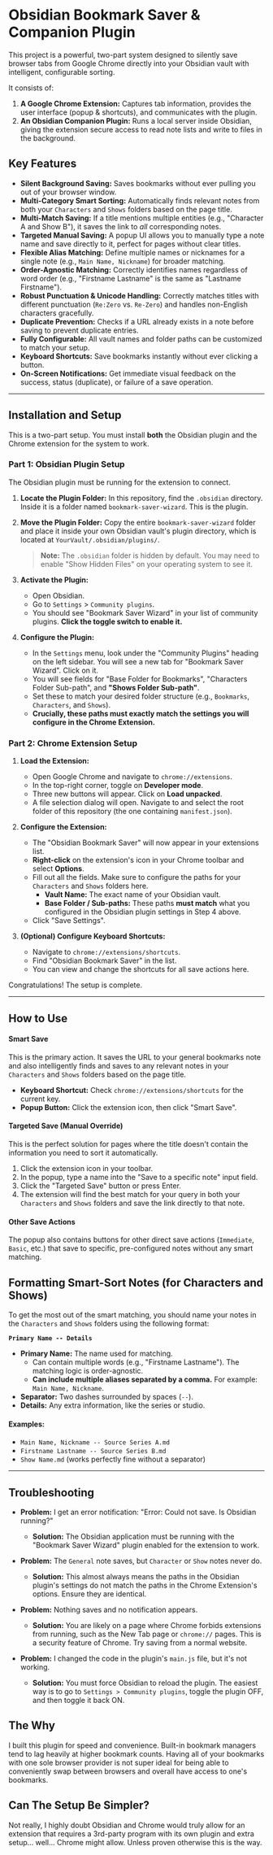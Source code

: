 # Obsidian Bookmark Saver & Companion Plugin

This project is a powerful, two-part system designed to silently save browser tabs from Google Chrome directly into your Obsidian vault with intelligent, configurable sorting.

It consists of:
1.  **A Google Chrome Extension:** Captures tab information, provides the user interface (popup & shortcuts), and communicates with the plugin.
2.  **An Obsidian Companion Plugin:** Runs a local server inside Obsidian, giving the extension secure access to read note lists and write to files in the background.

## Key Features

*   **Silent Background Saving:** Saves bookmarks without ever pulling you out of your browser window.
*   **Multi-Category Smart Sorting:** Automatically finds relevant notes from both your `Characters` and `Shows` folders based on the page title.
*   **Multi-Match Saving:** If a title mentions multiple entities (e.g., "Character A and Show B"), it saves the link to *all* corresponding notes.
*   **Targeted Manual Saving:** A popup UI allows you to manually type a note name and save directly to it, perfect for pages without clear titles.
*   **Flexible Alias Matching:** Define multiple names or nicknames for a single note (e.g., `Main Name, Nickname`) for broader matching.
*   **Order-Agnostic Matching:** Correctly identifies names regardless of word order (e.g., "Firstname Lastname" is the same as "Lastname Firstname").
*   **Robust Punctuation & Unicode Handling:** Correctly matches titles with different punctuation (`Re:Zero` vs. `Re-Zero`) and handles non-English characters gracefully.
*   **Duplicate Prevention:** Checks if a URL already exists in a note before saving to prevent duplicate entries.
*   **Fully Configurable:** All vault names and folder paths can be customized to match your setup.
*   **Keyboard Shortcuts:** Save bookmarks instantly without ever clicking a button.
*   **On-Screen Notifications:** Get immediate visual feedback on the success, status (duplicate), or failure of a save operation.

***

## Installation and Setup

This is a two-part setup. You must install **both** the Obsidian plugin and the Chrome extension for the system to work.

### Part 1: Obsidian Plugin Setup

The Obsidian plugin must be running for the extension to connect.

1.  **Locate the Plugin Folder:** In this repository, find the `.obsidian` directory. Inside it is a folder named `bookmark-saver-wizard`. This is the plugin.

2.  **Move the Plugin Folder:** Copy the entire `bookmark-saver-wizard` folder and place it inside your own Obsidian vault's plugin directory, which is located at `YourVault/.obsidian/plugins/`.

    > **Note:** The `.obsidian` folder is hidden by default. You may need to enable "Show Hidden Files" on your operating system to see it.

3.  **Activate the Plugin:**
    *   Open Obsidian.
    *   Go to `Settings` > `Community plugins`.
    *   You should see "Bookmark Saver Wizard" in your list of community plugins. **Click the toggle switch to enable it.**

4.  **Configure the Plugin:**
    *   In the `Settings` menu, look under the "Community Plugins" heading on the left sidebar. You will see a new tab for "Bookmark Saver Wizard". Click on it.
    *   You will see fields for "Base Folder for Bookmarks", "Characters Folder Sub-path", and **"Shows Folder Sub-path"**.
    *   Set these to match your desired folder structure (e.g., `Bookmarks`, `Characters`, and `Shows`).
    *   **Crucially, these paths must exactly match the settings you will configure in the Chrome Extension.**

### Part 2: Chrome Extension Setup

1.  **Load the Extension:**
    *   Open Google Chrome and navigate to `chrome://extensions`.
    *   In the top-right corner, toggle on **Developer mode**.
    *   Three new buttons will appear. Click on **Load unpacked**.
    *   A file selection dialog will open. Navigate to and select the root folder of this repository (the one containing `manifest.json`).

2.  **Configure the Extension:**
    *   The "Obsidian Bookmark Saver" will now appear in your extensions list.
    *   **Right-click** on the extension's icon in your Chrome toolbar and select **Options**.
    *   Fill out all the fields. Make sure to configure the paths for your `Characters` and `Shows` folders here.
        *   **Vault Name:** The exact name of your Obsidian vault.
        *   **Base Folder / Sub-paths:** These paths **must match** what you configured in the Obsidian plugin settings in Step 4 above.
    *   Click "Save Settings".

3.  **(Optional) Configure Keyboard Shortcuts:**
    *   Navigate to `chrome://extensions/shortcuts`.
    *   Find "Obsidian Bookmark Saver" in the list.
    *   You can view and change the shortcuts for all save actions here.

Congratulations! The setup is complete.

***

## How to Use

#### Smart Save
This is the primary action. It saves the URL to your general bookmarks note and also intelligently finds and saves to any relevant notes in your `Characters` and `Shows` folders based on the page title.
*   **Keyboard Shortcut:** Check `chrome://extensions/shortcuts` for the current key.
*   **Popup Button:** Click the extension icon, then click "Smart Save".

#### Targeted Save (Manual Override)
This is the perfect solution for pages where the title doesn't contain the information you need to sort it automatically.
1.  Click the extension icon in your toolbar.
2.  In the popup, type a name into the "Save to a specific note" input field.
3.  Click the "Targeted Save" button or press Enter.
4.  The extension will find the best match for your query in both your `Characters` and `Shows` folders and save the link directly to that note.

#### Other Save Actions
The popup also contains buttons for other direct save actions (`Immediate`, `Basic`, etc.) that save to specific, pre-configured notes without any smart matching.

## Formatting Smart-Sort Notes (for Characters and Shows)

To get the most out of the smart matching, you should name your notes in the `Characters` and `Shows` folders using the following format:

**`Primary Name -- Details`**

*   **Primary Name:** The name used for matching.
    *   Can contain multiple words (e.g., "Firstname Lastname"). The matching logic is order-agnostic.
    *   **Can include multiple aliases separated by a comma.** For example: `Main Name, Nickname`.
*   **Separator:** Two dashes surrounded by spaces (` -- `).
*   **Details:** Any extra information, like the series or studio.

#### Examples:
*   `Main Name, Nickname -- Source Series A.md`
*   `Firstname Lastname -- Source Series B.md`
*   `Show Name.md` (works perfectly fine without a separator)

***

## Troubleshooting

*   **Problem:** I get an error notification: "Error: Could not save. Is Obsidian running?"
    *   **Solution:** The Obsidian application must be running with the "Bookmark Saver Wizard" plugin enabled for the extension to work.

*   **Problem:** The `General` note saves, but `Character` or `Show` notes never do.
    *   **Solution:** This almost always means the paths in the Obsidian plugin's settings do not match the paths in the Chrome Extension's options. Ensure they are identical.

*   **Problem:** Nothing saves and no notification appears.
    *   **Solution:** You are likely on a page where Chrome forbids extensions from running, such as the New Tab page or `chrome://` pages. This is a security feature of Chrome. Try saving from a normal website.

*   **Problem:** I changed the code in the plugin's `main.js` file, but it's not working.
    *   **Solution:** You must force Obsidian to reload the plugin. The easiest way is to go to `Settings > Community plugins`, toggle the plugin OFF, and then toggle it back ON.

## The Why
I built this plugin for speed and convenience. Built-in bookmark managers tend to lag heavily at higher bookmark counts. Having all of your bookmarks with one sole browser provider is not super ideal for being able to conveniently swap between browsers and overall have access to one's bookmarks.

## Can The Setup Be Simpler?
Not really, I highly doubt Obsidian and Chrome would truly allow for an extension that requires a 3rd-party program with its own plugin and extra setup... well... Chrome might allow. Unless proven otherwise this is the way.